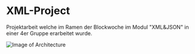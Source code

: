 # XML-Project
Projektarbeit welche im Ramen der Blockwoche im Modul "XML&JSON" in einer 4er Gruppe erarbeitet wurde.

![Image of Architecture](https://fredicinho.github.com/images/architecture.jpg)
